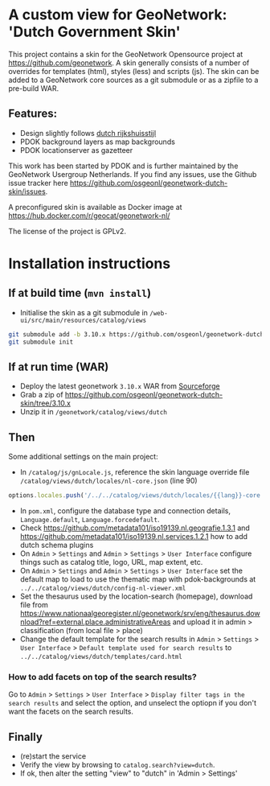 # A custom view for GeoNetwork: 'Dutch Government Skin'

This project contains a skin for the GeoNetwork Opensource project at https://github.com/geonetwork. A skin generally consists of a number of overrides for templates (html), styles (less) and scripts (js). The skin can be added to a GeoNetwork core sources as a git submodule or as a zipfile to a pre-build WAR.

## Features:
- Design slightly follows [dutch rijkshuisstijl](https://www.rijkshuisstijl.nl/)
- PDOK background layers as map backgrounds
- PDOK locationserver as gazetteer

This work has been started by PDOK and is further maintained by the GeoNetwork Usergroup Netherlands. If you find any issues, use the Github issue tracker here https://github.com/osgeonl/geonetwork-dutch-skin/issues.

A preconfigured skin is available as Docker image at https://hub.docker.com/r/geocat/geonetwork-nl/

The license of the project is GPLv2.

# Installation instructions

## If at build time (`mvn install`)

- Initialise the skin as a git submodule in `/web-ui/src/main/resources/catalog/views`

```bash
git submodule add -b 3.10.x https://github.com/osgeonl/geonetwork-dutch-skin.git web-ui/src/main/resources/catalog/views/dutch
git submodule init
```

## If at run time (WAR)

- Deploy the latest geonetwork `3.10.x` WAR from [Sourceforge](https://sourceforge.net/projects/geonetwork/files/GeoNetwork_opensource/)
- Grab a zip of https://github.com/osgeonl/geonetwork-dutch-skin/tree/3.10.x
- Unzip it in `/geonetwork/catalog/views/dutch`

## Then

Some additional settings on the main project:

- In `/catalog/js/gnLocale.js`, reference the skin language override file `/catalog/views/dutch/locales/nl-core.json` (line 90)

```javascript
options.locales.push('/../../catalog/views/dutch/locales/{{lang}}-core.json');
```

- In `pom.xml`, configure the database type and connection details, `Language.default`, `Language.forcedefault`.
- Check https://github.com/metadata101/iso19139.nl.geografie.1.3.1 and https://github.com/metadata101/iso19139.nl.services.1.2.1 how to add dutch schema plugins
- On `Admin` > `Settings` and `Admin` > `Settings` > `User Interface` configure things such as catalog title, logo, URL, map extent, etc.
- On `Admin` > `Settings` and `Admin` > `Settings` > `User Interface` set the default map to load to use the thematic map with pdok-backgrounds at `../../catalog/views/dutch/config-nl-viewer.xml`
- Set the thesaurus used by the location-search (homepage), download file from https://www.nationaalgeoregister.nl/geonetwork/srv/eng/thesaurus.download?ref=external.place.administrativeAreas and upload it in admin > classification (from local file > place)
- Change the default template for the search results in `Admin` > `Settings` > `User Interface` > `Default template used for search results` to `../../catalog/views/dutch/templates/card.html`

### How to add facets on top of the search results?
Go to `Admin` > `Settings` > `User Interface` > `Display filter tags in the search results` and select the option, and unselect the optiopn if you don't want the facets on the search results.

## Finally

- (re)start the service
- Verify the view by browsing to `catalog.search?view=dutch`. 
- If ok, then alter the setting "view" to "dutch" in 'Admin > Settings'

